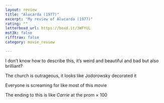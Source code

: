 ```yaml
---
layout: review
title: "Alucarda (1977)"
excerpt: "My review of Alucarda (1977)"
rating: ""
letterboxd_url: https://boxd.it/3WFYUL
mst3k: false
rifftrax: false
category: movie_review

---
```


I don’t know how to describe this, it’s weird and beautiful and bad but also brilliant?

The church is outrageous, it looks like Jodorowsky decorated it

Everyone is screaming for like most of this movie

The ending to this is like <i>Carrie</i> at the prom × 100